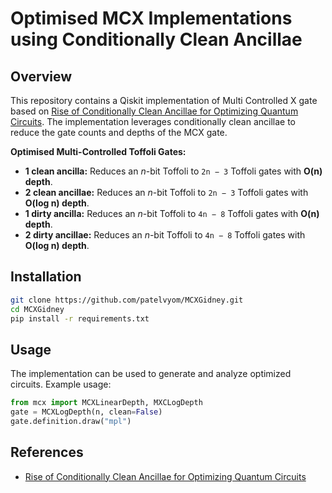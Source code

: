 # Optimised MCX Implementations using Conditionally Clean Ancillae

## Overview
This repository contains a Qiskit implementation of Multi Controlled X gate based on  [Rise of Conditionally Clean Ancillae for Optimizing Quantum Circuits](https://arxiv.org/abs/2407.17966). The implementation leverages conditionally clean ancillae to reduce the gate counts and depths of the MCX gate.

**Optimised Multi-Controlled Toffoli Gates:**
- **1 clean ancilla:** Reduces an *n*-bit Toffoli to `2n − 3` Toffoli gates with **O(n) depth**.
- **2 clean ancillae:** Reduces an *n*-bit Toffoli to `2n − 3` Toffoli gates with **O(log n) depth**.
- **1 dirty ancilla:** Reduces an *n*-bit Toffoli to `4n − 8` Toffoli gates with **O(n) depth**.
- **2 dirty ancillae:** Reduces an *n*-bit Toffoli to `4n − 8` Toffoli gates with **O(log n) depth**.
  
## Installation
```bash
git clone https://github.com/patelvyom/MCXGidney.git
cd MCXGidney
pip install -r requirements.txt
```

## Usage
The implementation can be used to generate and analyze optimized circuits. Example usage:
```python
from mcx import MCXLinearDepth, MXCLogDepth
gate = MCXLogDepth(n, clean=False)
gate.definition.draw("mpl")
```

## References
- [Rise of Conditionally Clean Ancillae for Optimizing Quantum Circuits](https://arxiv.org/abs/2407.17966)
